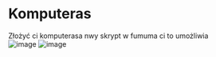 # Komputeras
Złożyć ci komputerasa nwy skrypt w fumuma ci to umożliwia  
![image](https://github.com/DrQwerciaks/Komputeras/assets/77661984/8df35f01-5b8c-48cb-8e15-6bcea01f9536)
![image](https://github.com/DrQwerciaks/Komputeras/assets/77661984/649188d3-9c01-4f7d-9a69-63249620bef8)
